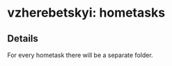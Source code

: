 vzherebetskyi: hometasks
======================================
Details
--------------------------------------

For every hometask there will be a separate folder.
